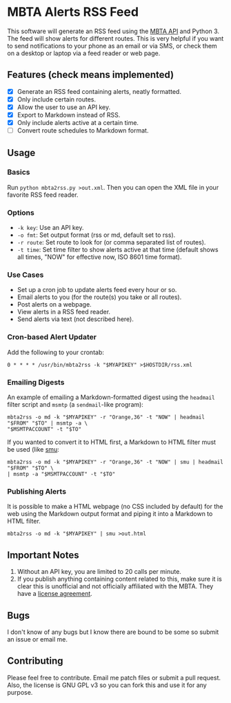 # MBTA Alerts RSS Feed

This software will generate an RSS feed using the [MBTA
API](https://www.mbta.com/developers/v3-api) and Python 3. The
feed will show alerts for different routes. This is very helpful if
you want to send notifications to your phone as an email or via SMS,
or check them on a desktop or laptop via a feed reader or web page.

## Features (check means implemented)

- [X] Generate an RSS feed containing alerts, neatly formatted.
- [X] Only include certain routes.
- [X] Allow the user to use an API key.
- [X] Export to Markdown instead of RSS.
- [X] Only include alerts active at a certain time.
- [ ] Convert route schedules to Markdown format.

## Usage

### Basics

Run `python mbta2rss.py >out.xml`. Then you can open the XML file in your
favorite RSS feed reader.

### Options

* `-k key`: Use an API key.
* `-o fmt`: Set output format (rss or md, default set to rss).
* `-r route`: Set route to look for (or comma separated list of
  routes).
* `-t time`: Set time filter to show alerts active at that time
  (default shows all times, "NOW" for effective now, ISO 8601 time
  format).

### Use Cases

* Set up a cron job to update alerts feed every hour or so.
* Email alerts to you (for the route(s) you take or all routes).
* Post alerts on a webpage.
* View alerts in a RSS feed reader.
* Send alerts via text (not described here).

### Cron-based Alert Updater

Add the following to your crontab:

	0 * * * * /usr/bin/mbta2rss -k "$MYAPIKEY" >$HOSTDIR/rss.xml

### Emailing Digests

An example of emailing a Markdown-formatted digest using the `headmail` filter
script and `msmtp` (a `sendmail`-like program):

	mbta2rss -o md -k "$MYAPIKEY" -r "Orange,36" -t "NOW" | headmail "$FROM" "$TO" | msmtp -a \
	"$MSMTPACCOUNT" -t "$TO"

If you wanted to convert it to HTML first, a Markdown to HTML filter must be
used (like [smu](https://github.com/Gottox/smu):

	mbta2rss -o md -k "$MYAPIKEY" -r "Orange,36" -t "NOW" | smu | headmail "$FROM" "$TO" \
	| msmtp -a "$MSMTPACCOUNT" -t "$TO"

### Publishing Alerts
	
It is possible to make a HTML webpage (no CSS included by default) for the web
using the Markdown output format and piping it into a Markdown to HTML filter.

	mbta2rss -o md -k "$MYAPIKEY" | smu >out.html

## Important Notes

1. Without an API key, you are limited to 20 calls per minute.
2. If you publish anything containing content related to this, make sure it is
   clear this is unofficial and not officially affiliated with the MBTA. They
   have a [license agreement](https://www.mass.gov/files/documents/2017/10/27/develop_license_agree_0.pdf).

## Bugs

I don't know of any bugs but I know there are bound to be some so submit an
issue or email me.

## Contributing

Please feel free to contribute. Email me patch files or submit a pull request.
Also, the license is GNU GPL v3 so you can fork this and use it for any purpose.
